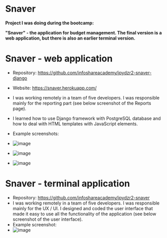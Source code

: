 # Snaver
<b> Project I was doing during the bootcamp:

"Snaver" - the application for budget management. The final version is a web application, but there is also an earlier terminal version.</b>

# Snaver - web application
- Repository: https://github.com/infoshareacademy/jpydzr2-snaver-django
- Website: https://snaver.herokuapp.com/
- I was working remotely in a team of five developers. I was responsible mainly for the reporting part (see below screenshot of the Reports page).
- I learned how to use Django framework with PostgreSQL database and how to deal with HTML
templates with JavaScript elements.
- Example screenshots:
- ![image](https://user-images.githubusercontent.com/76916353/136461742-046dd3cf-8dde-48b4-a87d-5644dc3dc153.png)

- ![image](https://user-images.githubusercontent.com/76916353/136462235-c1f6c0b5-a866-441a-b6e8-fa2e680fe0b5.png)

- ![image](https://user-images.githubusercontent.com/76916353/136462296-b13db6b7-f17e-43a3-928b-f4ffe8198801.png)

# Snaver - terminal application 
- Repository: https://github.com/infoshareacademy/jpydzr2-snaver
- I was working remotely in a team of five developers. I was responsible mainly for the UX / UI. I designed and coded the user interface that made it easy to use all the functionality of the application (see below screenshot of the user interface).
- Example screenshot:
- ![image](https://user-images.githubusercontent.com/76916353/136463688-5f48619a-b5f1-4a8d-819d-2e618cd49ac7.png)

